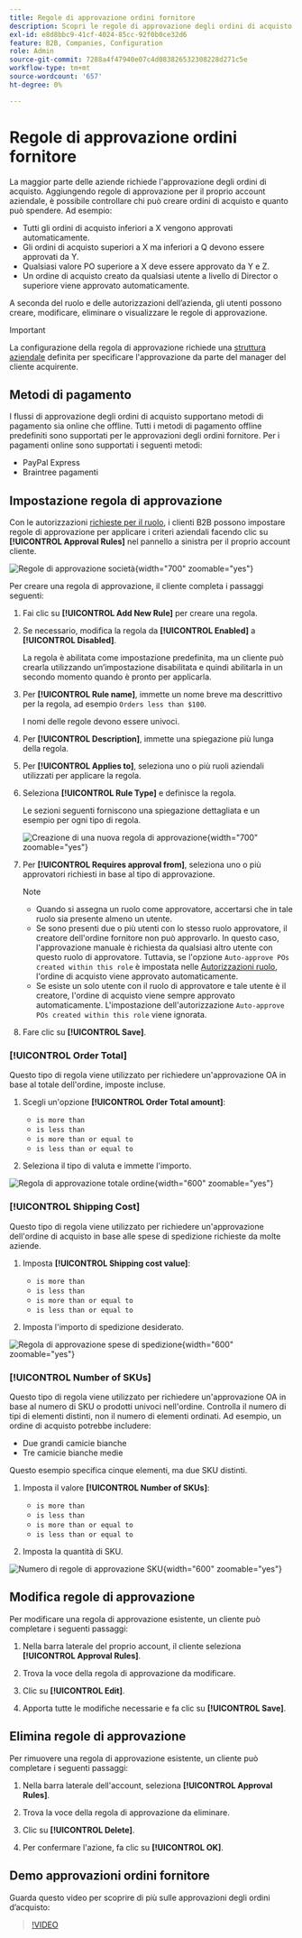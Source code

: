 ```yaml
---
title: Regole di approvazione ordini fornitore
description: Scopri le regole di approvazione degli ordini di acquisto e come gli amministratori aziendali possono definirle nella vetrina.
exl-id: e8d8bbc9-41cf-4024-85cc-92f0b0ce32d6
feature: B2B, Companies, Configuration
role: Admin
source-git-commit: 7288a4f47940e07c4d083826532308228d271c5e
workflow-type: tm+mt
source-wordcount: '657'
ht-degree: 0%

---
```


# Regole di approvazione ordini fornitore

La maggior parte delle aziende richiede l&#39;approvazione degli ordini di acquisto. Aggiungendo regole di approvazione per il proprio account aziendale, è possibile controllare chi può creare ordini di acquisto e quanto può spendere. Ad esempio:

* Tutti gli ordini di acquisto inferiori a X vengono approvati automaticamente.
* Gli ordini di acquisto superiori a X ma inferiori a Q devono essere approvati da Y.
* Qualsiasi valore PO superiore a X deve essere approvato da Y e Z.
* Un ordine di acquisto creato da qualsiasi utente a livello di Director o superiore viene approvato automaticamente.

A seconda del ruolo e delle autorizzazioni dell’azienda, gli utenti possono creare, modificare, eliminare o visualizzare le regole di approvazione.

>[!IMPORTANT]
>
>La configurazione della regola di approvazione richiede una [struttura aziendale](account-company-structure.md) definita per specificare l&#39;approvazione da parte del manager del cliente acquirente.

## Metodi di pagamento

I flussi di approvazione degli ordini di acquisto supportano metodi di pagamento sia online che offline. Tutti i metodi di pagamento offline predefiniti sono supportati per le approvazioni degli ordini fornitore. Per i pagamenti online sono supportati i seguenti metodi:

* PayPal Express
* Braintree pagamenti


## Impostazione regola di approvazione

Con le autorizzazioni [&#x200B; richieste per il ruolo](account-company-roles-permissions.md), i clienti B2B possono impostare regole di approvazione per applicare i criteri aziendali facendo clic su **[!UICONTROL Approval Rules]** nel pannello a sinistra per il proprio account cliente.

![Regole di approvazione società](./assets/approval-rules.png){width="700" zoomable="yes"}

Per creare una regola di approvazione, il cliente completa i passaggi seguenti:

1. Fai clic su **[!UICONTROL Add New Rule]** per creare una regola.

1. Se necessario, modifica la regola da **[!UICONTROL Enabled]** a **[!UICONTROL Disabled]**.

   La regola è abilitata come impostazione predefinita, ma un cliente può crearla utilizzando un’impostazione disabilitata e quindi abilitarla in un secondo momento quando è pronto per applicarla.

1. Per **[!UICONTROL Rule name]**, immette un nome breve ma descrittivo per la regola, ad esempio `Orders less than $100`.

   I nomi delle regole devono essere univoci.

1. Per **[!UICONTROL Description]**, immette una spiegazione più lunga della regola.

1. Per **[!UICONTROL Applies to]**, seleziona uno o più ruoli aziendali utilizzati per applicare la regola.

1. Seleziona **[!UICONTROL Rule Type]** e definisce la regola.

   Le sezioni seguenti forniscono una spiegazione dettagliata e un esempio per ogni tipo di regola.

   ![Creazione di una nuova regola di approvazione](./assets/approval-rules-create.png){width="700" zoomable="yes"}

1. Per **[!UICONTROL Requires approval from]**, seleziona uno o più approvatori richiesti in base al tipo di approvazione.

   >[!NOTE]
   >
   >* Quando si assegna un ruolo come approvatore, accertarsi che in tale ruolo sia presente almeno un utente.
   >* Se sono presenti due o più utenti con lo stesso ruolo approvatore, il creatore dell&#39;ordine fornitore non può approvarlo. In questo caso, l&#39;approvazione manuale è richiesta da qualsiasi altro utente con questo ruolo di approvatore. Tuttavia, se l&#39;opzione `Auto-approve POs created within this role` è impostata nelle [Autorizzazioni ruolo](account-company-roles-permissions.md), l&#39;ordine di acquisto viene approvato automaticamente.
   >* Se esiste un solo utente con il ruolo di approvatore e tale utente è il creatore, l&#39;ordine di acquisto viene sempre approvato automaticamente. L&#39;impostazione dell&#39;autorizzazione `Auto-approve POs created within this role` viene ignorata.

1. Fare clic su **[!UICONTROL Save]**.

### [!UICONTROL Order Total]

Questo tipo di regola viene utilizzato per richiedere un&#39;approvazione OA in base al totale dell&#39;ordine, imposte incluse.

1. Scegli un&#39;opzione **[!UICONTROL Order Total amount]**:

   * `is more than`
   * `is less than`
   * `is more than or equal to`
   * `is less than or equal to`

1. Seleziona il tipo di valuta e immette l&#39;importo.

![Regola di approvazione totale ordine](./assets/approval-rules-order-total.png){width="600" zoomable="yes"}

### [!UICONTROL Shipping Cost]

Questo tipo di regola viene utilizzato per richiedere un&#39;approvazione dell&#39;ordine di acquisto in base alle spese di spedizione richieste da molte aziende.

1. Imposta **[!UICONTROL Shipping cost value]**:

   * `is more than`
   * `is less than`
   * `is more than or equal to`
   * `is less than or equal to`

1. Imposta l&#39;importo di spedizione desiderato.

![Regola di approvazione spese di spedizione](./assets/approval-rules-shipping-cost.png){width="600" zoomable="yes"}

### [!UICONTROL Number of SKUs]

Questo tipo di regola viene utilizzato per richiedere un&#39;approvazione OA in base al numero di SKU o prodotti univoci nell&#39;ordine. Controlla il numero di tipi di elementi distinti, non il numero di elementi ordinati. Ad esempio, un ordine di acquisto potrebbe includere:

* Due grandi camicie bianche
* Tre camicie bianche medie

Questo esempio specifica cinque elementi, ma due SKU distinti.

1. Imposta il valore **[!UICONTROL Number of SKUs]**:

   * `is more than`
   * `is less than`
   * `is more than or equal to`
   * `is less than or equal to`

1. Imposta la quantità di SKU.

![Numero di regole di approvazione SKU](./assets/approval-rules-number-skus.png){width="600" zoomable="yes"}

## Modifica regole di approvazione

Per modificare una regola di approvazione esistente, un cliente può completare i seguenti passaggi:

1. Nella barra laterale del proprio account, il cliente seleziona **[!UICONTROL Approval Rules]**.

1. Trova la voce della regola di approvazione da modificare.

1. Clic su **[!UICONTROL Edit]**.

1. Apporta tutte le modifiche necessarie e fa clic su **[!UICONTROL Save]**.

## Elimina regole di approvazione

Per rimuovere una regola di approvazione esistente, un cliente può completare i seguenti passaggi:

1. Nella barra laterale dell&#39;account, seleziona **[!UICONTROL Approval Rules]**.

1. Trova la voce della regola di approvazione da eliminare.

1. Clic su **[!UICONTROL Delete]**.

1. Per confermare l&#39;azione, fa clic su **[!UICONTROL OK]**.

## Demo approvazioni ordini fornitore

Guarda questo video per scoprire di più sulle approvazioni degli ordini d’acquisto:

>[!VIDEO](https://video.tv.adobe.com/v/3410766?quality=12&learn=on&captions=ita)
